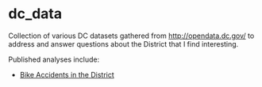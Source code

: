 # dc_data

Collection of various DC datasets gathered from http://opendata.dc.gov/ to address and answer questions about the District that I find interesting.

Published analyses include:

* [Bike Accidents in the District](https://gwarrenn.github.io/Bike-Accidents-in-The-District/)

